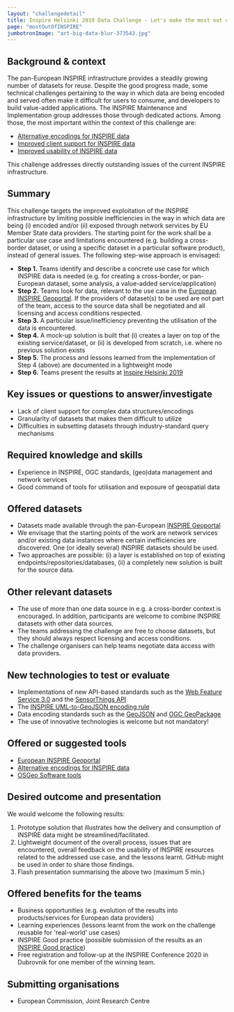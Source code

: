 ```yaml
---
layout: "challengedetail"
title: Inspire Helsinki 2019 Data Challenge - Let's make the most out of INSPIRE!"
page: "mostOutOfINSPIRE"
jumbotronImage: "art-big-data-blur-373543.jpg"
---
```

## Background & context

The pan-European INSPIRE infrastructure provides a steadily growing number of datasets for reuse. Despite the good progress made, some technical challenges pertaining to the way in which data are being encoded and served often make it difficult for users to consume, and developers to build value-added applications. The INSPIRE Maintenance and Implementation group addresses those through dedicated actions. Among those, the most important within the context of this challenge are:
- [Alternative encodings for INSPIRE data](https://github.com/INSPIRE-MIF/2017.2)
- [Improved client support for INSPIRE data](https://github.com/INSPIRE-MIF/caniuse)
- [Improved usability of INSPIRE data](https://webgate.ec.europa.eu/fpfis/wikis/display/InspireMIG/Action+2019.2%3A+Improving+accessibility+of+data+sets+through+network+services)

This challenge addresses directly outstanding issues of the current INSPIRE infrastructure.

## Summary
This challenge targets the improved exploitation of the INSPIRE infrastructure by limiting possible inefficiencies in the way in which data are being (i) encoded and/or (ii) exposed through network services by EU Member State data providers. The starting point for the work shall be a particular use case and limitations encountered (e.g. building a cross-border dataset, or using a specific dataset in a particular software product), instead of general issues. The following step-wise approach is envisaged:

- **Step 1.** Teams identify and describe a concrete use case for which INSPIRE data is needed (e.g. for creating a cross-border, or pan-European dataset, some analysis, a value-added service/application)
- **Step 2.** Teams look for data, relevant to the use case in the [European INSPIRE Geoportal](http://inspire-geoportal.ec.europa.eu/). If the providers of dataset(s) to be used are not part of the team, access to the source data shall be negotiated and all licensing and access conditions respected.
- **Step 3.** A particular issue/inefficiency preventing the utilisation of the data is encountered.
- **Step 4.** A mock-up solution is built that (i) creates a layer on top of the existing service/dataset, or (ii) is developed from scratch, i.e. where no previous solution exists
- **Step 5.** The process and lessons learned from the implementation of Step 4 (above) are documented in a lightweight mode
- **Step 6.** Teams present the results at [Inspire Helsinki 2019](https://www.inspire-helsinki-2019.fi/)

## Key issues or questions to answer/investigate

- Lack of client support for complex data structures/encodings
- Granularity of datasets that makes them difficult to utilize
- Difficulties in subsetting datasets through industry-standard query mechanisms

## Required knowledge and skills

- Experience in INSPIRE, OGC standards, (geo)data management and network services
- Good command of tools for utilisation and exposure of geospatial data

## Offered datasets

- Datasets made available through the pan-European [INSPIRE Geoportal](http://inspire-geoportal.ec.europa.eu/)
- We envisage that the starting points of the work are network services and/or existing data instances where certain inefficiencies are discovered. One (or ideally several) INSPIRE datasets should be used.
- Two approaches are possible: (i) a layer is established on top of existing endpoints/repositories/databases, (ii) a completely new solution is built for the source data.

## Other relevant datasets
- The use of more than one data source in e.g. a cross-border context is encouraged. In addition, participants are welcome to combine INSPIRE datasets with other data sources.
- The teams addressing the challenge are free to choose datasets, but they should always respect licensing and access conditions.
- The challenge organisers can help teams negotiate data access with data providers.

## New technologies to test or evaluate
- Implementations of new API-based standards such as the [Web Feature Service 3.0](https://github.com/opengeospatial/WFS_FES) and the [SensorThings API](https://www.opengeospatial.org/standards/sensorthings)
- The [INSPIRE UML-to-GeoJSON encoding rule](https://github.com/INSPIRE-MIF/2017.2/blob/master/GeoJSON/geojson-encoding-rule.md)
- Data encoding standards such as the [GeoJSON](https://tools.ietf.org/html/rfc7946) and [OGC GeoPackage](https://www.geopackage.org/)
- The use of innovative technologies is welcome but not mandatory!

## Offered or suggested tools

- [European INSPIRE Geoportal](http://inspire-geoportal.ec.europa.eu/)
- [Alternative encodings for INSPIRE data](https://github.com/INSPIRE-MIF/2017.2)
- [OSGeo Software tools](https://www.osgeo.org/)

## Desired outcome and presentation

We would welcome the following results:

1. Prototype solution that illustrates how the delivery and consumption of INSPIRE data might be streamlined/facilitated.
2. Lightweight document of the overall process, issues that are encountered, overall feedback on the usability of INSPIRE resources related to the addressed use case, and the lessons learnt. GitHub might be used in order to share those findings.
3. Flash presentation summarising the above two (maximum 5 min.)

## Offered benefits for the teams
- Business opportunities (e.g. evolution of the results into products/services for European data providers)
- Learning experiences (lessons learnt from the work on the challenge reusable for 'real-world' use cases)
- INSPIRE Good practice (possible submission of the results as an [INSPIRE Good practice](https://inspire.ec.europa.eu/portfolio/good-practice-library))
- Free registration and follow-up at the INSPIRE Conference 2020 in Dubrovnik for one member of the winning team.

## Submitting organisations
- European Commission, Joint Research Centre

